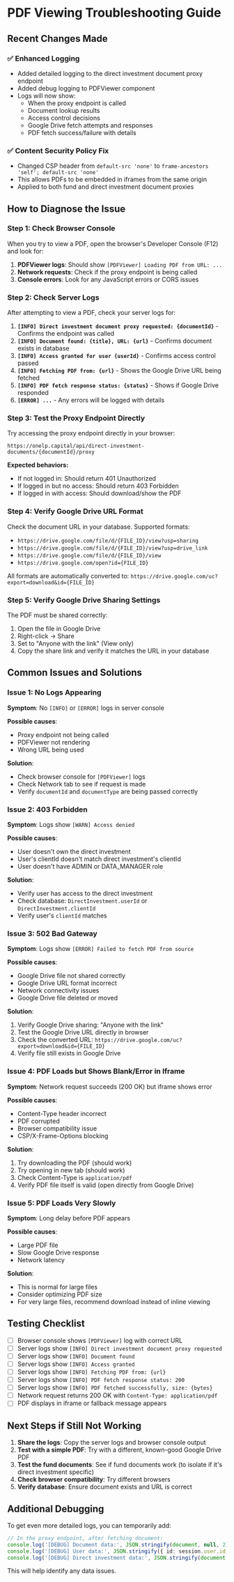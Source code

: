 # PDF Viewing Troubleshooting Guide

## Recent Changes Made

### ✅ Enhanced Logging
- Added detailed logging to the direct investment document proxy endpoint
- Added debug logging to PDFViewer component
- Logs will now show:
  - When the proxy endpoint is called
  - Document lookup results
  - Access control decisions
  - Google Drive fetch attempts and responses
  - PDF fetch success/failure with details

### ✅ Content Security Policy Fix
- Changed CSP header from `default-src 'none'` to `frame-ancestors 'self'; default-src 'none'`
- This allows PDFs to be embedded in iframes from the same origin
- Applied to both fund and direct investment document proxies

## How to Diagnose the Issue

### Step 1: Check Browser Console
When you try to view a PDF, open the browser's Developer Console (F12) and look for:

1. **PDFViewer logs**: Should show `[PDFViewer] Loading PDF from URL: ...`
2. **Network requests**: Check if the proxy endpoint is being called
3. **Console errors**: Look for any JavaScript errors or CORS issues

### Step 2: Check Server Logs
After attempting to view a PDF, check your server logs for:

1. **`[INFO] Direct investment document proxy requested: {documentId}`** - Confirms the endpoint was called
2. **`[INFO] Document found: {title}, URL: {url}`** - Confirms document exists in database
3. **`[INFO] Access granted for user {userId}`** - Confirms access control passed
4. **`[INFO] Fetching PDF from: {url}`** - Shows the Google Drive URL being fetched
5. **`[INFO] PDF fetch response status: {status}`** - Shows if Google Drive responded
6. **`[ERROR] ...`** - Any errors will be logged with details

### Step 3: Test the Proxy Endpoint Directly
Try accessing the proxy endpoint directly in your browser:

```
https://onelp.capital/api/direct-investment-documents/{documentId}/proxy
```

**Expected behaviors:**
- If not logged in: Should return 401 Unauthorized
- If logged in but no access: Should return 403 Forbidden  
- If logged in with access: Should download/show the PDF

### Step 4: Verify Google Drive URL Format
Check the document URL in your database. Supported formats:
- `https://drive.google.com/file/d/{FILE_ID}/view?usp=sharing`
- `https://drive.google.com/file/d/{FILE_ID}/view?usp=drive_link`
- `https://drive.google.com/file/d/{FILE_ID}/view`
- `https://drive.google.com/open?id={FILE_ID}`

All formats are automatically converted to: `https://drive.google.com/uc?export=download&id={FILE_ID}`

### Step 5: Verify Google Drive Sharing Settings
The PDF must be shared correctly:

1. Open the file in Google Drive
2. Right-click → Share
3. Set to "Anyone with the link" (View only)
4. Copy the share link and verify it matches the URL in your database

## Common Issues and Solutions

### Issue 1: No Logs Appearing
**Symptom**: No `[INFO]` or `[ERROR]` logs in server console

**Possible causes**:
- Proxy endpoint not being called
- PDFViewer not rendering
- Wrong URL being used

**Solution**:
- Check browser console for `[PDFViewer]` logs
- Check Network tab to see if request is made
- Verify `documentId` and `documentType` are being passed correctly

### Issue 2: 403 Forbidden
**Symptom**: Logs show `[WARN] Access denied`

**Possible causes**:
- User doesn't own the direct investment
- User's clientId doesn't match direct investment's clientId
- User doesn't have ADMIN or DATA_MANAGER role

**Solution**:
- Verify user has access to the direct investment
- Check database: `DirectInvestment.userId` or `DirectInvestment.clientId`
- Verify user's `clientId` matches

### Issue 3: 502 Bad Gateway
**Symptom**: Logs show `[ERROR] Failed to fetch PDF from source`

**Possible causes**:
- Google Drive file not shared correctly
- Google Drive URL format incorrect
- Network connectivity issues
- Google Drive file deleted or moved

**Solution**:
1. Verify Google Drive sharing: "Anyone with the link"
2. Test the Google Drive URL directly in browser
3. Check the converted URL: `https://drive.google.com/uc?export=download&id={FILE_ID}`
4. Verify file still exists in Google Drive

### Issue 4: PDF Loads but Shows Blank/Error in Iframe
**Symptom**: Network request succeeds (200 OK) but iframe shows error

**Possible causes**:
- Content-Type header incorrect
- PDF corrupted
- Browser compatibility issue
- CSP/X-Frame-Options blocking

**Solution**:
1. Try downloading the PDF (should work)
2. Try opening in new tab (should work)
3. Check Content-Type is `application/pdf`
4. Verify PDF file itself is valid (open directly from Google Drive)

### Issue 5: PDF Loads Very Slowly
**Symptom**: Long delay before PDF appears

**Possible causes**:
- Large PDF file
- Slow Google Drive response
- Network latency

**Solution**:
- This is normal for large files
- Consider optimizing PDF size
- For very large files, recommend download instead of inline viewing

## Testing Checklist

- [ ] Browser console shows `[PDFViewer]` log with correct URL
- [ ] Server logs show `[INFO] Direct investment document proxy requested`
- [ ] Server logs show `[INFO] Document found`
- [ ] Server logs show `[INFO] Access granted`
- [ ] Server logs show `[INFO] Fetching PDF from: {url}`
- [ ] Server logs show `[INFO] PDF fetch response status: 200`
- [ ] Server logs show `[INFO] PDF fetched successfully, size: {bytes}`
- [ ] Network request returns 200 OK with `Content-Type: application/pdf`
- [ ] PDF displays in iframe or fallback message appears

## Next Steps if Still Not Working

1. **Share the logs**: Copy the server logs and browser console output
2. **Test with a simple PDF**: Try with a different, known-good Google Drive PDF
3. **Test the fund documents**: See if fund documents work (to isolate if it's direct investment specific)
4. **Check browser compatibility**: Try different browsers
5. **Verify database**: Ensure document exists and URL is correct

## Additional Debugging

To get even more detailed logs, you can temporarily add:

```typescript
// In the proxy endpoint, after fetching document:
console.log('[DEBUG] Document data:', JSON.stringify(document, null, 2))
console.log('[DEBUG] User data:', JSON.stringify({ id: session.user.id, role: session.user.role, clientId: user?.clientId }, null, 2))
console.log('[DEBUG] Direct investment data:', JSON.stringify(document.directInvestment, null, 2))
```

This will help identify any data issues.

